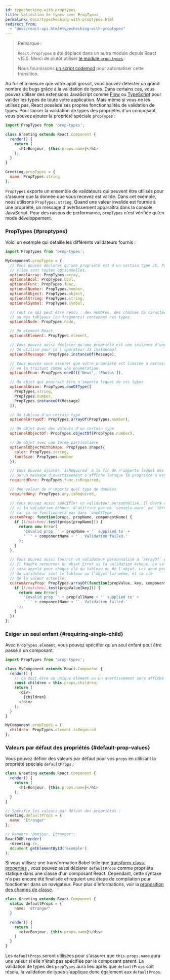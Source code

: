 ```yaml
---
id: typechecking-with-proptypes
title: Validation de types avec PropTypes
permalink: docs/typechecking-with-proptypes.html
redirect_from:
  - "docs/react-api.html#typechecking-with-proptypes"
---
```


> Remarque :
>
> `React.PropTypes` a été déplacé dans un autre module depuis React v15.5. Merci de plutôt utiliser [le module `prop-types`](https://www.npmjs.com/package/prop-types).
>
>Nous fournissons [un script codemod](/blog/2017/04/07/react-v15.5.0.html#migrating-from-reactproptypes) pour automatiser cette transition.

Au fur et à mesure que votre appli grossit, vous pouvez détecter un grand nombre de bugs grâce à la validation de types. Dans certains cas, vous pouvez utiliser des extensions JavaScript comme [Flow](https://flow.org/) ou [TypeScript](https://www.typescriptlang.org/) pour valider les types de toute votre application. Mais même si vous ne les utilisez pas, React possède ses propres fonctionnalités de validation de types. Pour lancer la validation de types des propriétés d'un composant, vous pouvez ajouter la propriété spéciale `propTypes` :

```javascript
import PropTypes from 'prop-types';

class Greeting extends React.Component {
  render() {
    return (
      <h1>Bonjour, {this.props.name}</h1>
    );
  }
}

Greeting.propTypes = {
  name: PropTypes.string
};
```

`PropTypes` exporte un ensemble de validateurs qui peuvent être utilisés pour s'assurer que la donnée que vous recevez est valide. Dans cet exemple, nous utilisons `PropTypes.string`. Quand une valeur invalide est fournie à une propriété, un message d'avertissement apparaîtra dans la console JavaScript. Pour des raisons de performance, `propTypes` n'est vérifiée qu'en mode développement.

### PropTypes {#proptypes}

Voici un exemple qui détaille les différents validateurs fournis :

```javascript
import PropTypes from 'prop-types';

MyComponent.propTypes = {
  // Vous pouvez déclarer qu'une propriété est d'un certain type JS. Par défaut,
  // elles sont toutes optionnelles.
  optionalArray: PropTypes.array,
  optionalBool: PropTypes.bool,
  optionalFunc: PropTypes.func,
  optionalNumber: PropTypes.number,
  optionalObject: PropTypes.object,
  optionalString: PropTypes.string,
  optionalSymbol: PropTypes.symbol,

  // Tout ce qui peut être rendu : des nombres, des chaînes de caractères, des élements
  // ou des tableaux (ou fragments) contenant ces types.
  optionalNode: PropTypes.node,

  // Un élement React.
  optionalElement: PropTypes.element,

  // Vous pouvez aussi déclarer qu'une propriété est une instance d'une classe.
  // On utilise pour ça l'opérateur JS instanceof.
  optionalMessage: PropTypes.instanceOf(Message),

  // Vous pouvez vous assurer que votre propriété est limitée à certaines valeurs spécifiques
  // en la traitant comme une enumération.
  optionalEnum: PropTypes.oneOf(['News', 'Photos']),

  // Un objet qui pourrait être n'importe lequel de ces types
  optionalUnion: PropTypes.oneOfType([
    PropTypes.string,
    PropTypes.number,
    PropTypes.instanceOf(Message)
  ]),

  // Un tableau d'un certain type
  optionalArrayOf: PropTypes.arrayOf(PropTypes.number),

  // Un objet avec des valeurs d'un certain type
  optionalObjectOf: PropTypes.objectOf(PropTypes.number),

  // Un objet avec une forme particulière
  optionalObjectWithShape: PropTypes.shape({
    color: PropTypes.string,
    fontSize: PropTypes.number
  }),

  // Vous pouvez ajouter `isRequired` à la fin de n'importe lequel des types ci-dessus pour vous assurer
  // qu'un message d'avertissement s'affiche lorsque la propriété n'est pas fournie.
  requiredFunc: PropTypes.func.isRequired,

  // Une valeur de n'importe quel type de données
  requiredAny: PropTypes.any.isRequired,

  // Vous pouvez aussi spécifier un validateur personnalisé. Il devra retourner un objet Error
  // si la validation échoue. N'utilisez pas de `console.warn` ou `throw`,
  // car ça ne fonctionnera pas dans `oneOfType`.
  customProp: function(props, propName, componentName) {
    if (!/matchme/.test(props[propName])) {
      return new Error(
        'Invalid prop `' + propName + '` supplied to' +
        ' `' + componentName + '`. Validation failed.'
      );
    }
  },

  // Vous pouvez aussi fournir un validateur personnalisé à `arrayOf` et `objectOf`.
  // Il faudra retourner un objet Error si la validation échoue. Le validateur
  // sera appelé pour chaque clé du tableau ou de l'objet. Les deux premiers arguments
  // du validateur sont le tableau ou l'objet lui-même, et la clé
  // de la valeur actuelle.
  customArrayProp: PropTypes.arrayOf(function(propValue, key, componentName, location, propFullName) {
    if (!/matchme/.test(propValue[key])) {
      return new Error(
        'Invalid prop `' + propFullName + '` supplied to' +
        ' `' + componentName + '`. Validation failed.'
      );
    }
  })
};
```

### Exiger un seul enfant {#requiring-single-child}

Avec `PropTypes.element`, vous pouvez spécifier qu'un seul enfant peut être passé à un composant.

```javascript
import PropTypes from 'prop-types';

class MyComponent extends React.Component {
  render() {
    // Ça doit être un unique élément ou un avertissement sera affiché.
    const children = this.props.children;
    return (
      <div>
        {children}
      </div>
    );
  }
}

MyComponent.propTypes = {
  children: PropTypes.element.isRequired
};
```

### Valeurs par défaut des propriétés {#default-prop-values}

Vous pouvez définir des valeurs par défaut pour vos `props` en utilisant la propriété spéciale `defaultProps` :

```javascript
class Greeting extends React.Component {
  render() {
    return (
      <h1>Bonjour, {this.props.name}</h1>
    );
  }
}

// Spécifie les valeurs par défaut des propriétés :
Greeting.defaultProps = {
  name: 'Étranger'
};

// Renders "Bonjour, Étranger":
ReactDOM.render(
  <Greeting />,
  document.getElementById('exemple')
);
```

Si vous utilisez une transformation Babel telle que [transform-class-properties](https://babeljs.io/docs/plugins/transform-class-properties/) , vous pouvez aussi déclarer `defaultProps` comme propriété statique dans une classe d'un composant React. Cependant, cette syntaxe n'a pas encore été finalisée et requiert une étape de compilation pour fonctionner dans un navigateur. Pour plus d'informations, voir la [proposition des champs de classe](https://github.com/tc39/proposal-class-fields).

```javascript
class Greeting extends React.Component {
  static defaultProps = {
    name: 'étranger'
  }

  render() {
    return (
      <div>Bonjour, {this.props.name}</div>
    )
  }
}
```

Les `defaultProps` seront utilisées pour s'assurer que `this.props.name` aura une valeur si elle n'était pas spécifiée par le composant parent. La validation de types des `propTypes` aura lieu après que `defaultProps` soit résolu, la validation de types s'applique donc également aux `defaultProps`.
